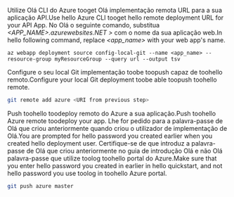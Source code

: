 <span data-ttu-id="09854-101">Utilize Olá CLI do Azure tooget Olá implementação remota URL para a sua aplicação API.</span><span class="sxs-lookup"><span data-stu-id="09854-101">Use hello Azure CLI tooget hello remote deployment URL for your API App.</span></span> <span data-ttu-id="09854-102">No Olá o seguinte comando, substitua  *\<APP_NAME>.azurewebsites.NET >* com o nome da sua aplicação web.</span><span class="sxs-lookup"><span data-stu-id="09854-102">In hello following command, replace *\<app_name>* with your web app's name.</span></span>

```azurecli-interactive
az webapp deployment source config-local-git --name <app_name> --resource-group myResourceGroup --query url --output tsv
```

<span data-ttu-id="09854-103">Configure o seu local Git implementação toobe toopush capaz de toohello remoto.</span><span class="sxs-lookup"><span data-stu-id="09854-103">Configure your local Git deployment toobe able toopush toohello remote.</span></span>

```bash
git remote add azure <URI from previous step>
```

<span data-ttu-id="09854-104">Push toohello toodeploy remoto do Azure a sua aplicação.</span><span class="sxs-lookup"><span data-stu-id="09854-104">Push toohello Azure remote toodeploy your app.</span></span> <span data-ttu-id="09854-105">Lhe for pedido para a palavra-passe de Olá que criou anteriormente quando criou o utilizador de implementação de Olá.</span><span class="sxs-lookup"><span data-stu-id="09854-105">You are prompted for hello password you created earlier when you created hello deployment user.</span></span> <span data-ttu-id="09854-106">Certifique-se de que introduz a palavra-passe de Olá que criou anteriormente no guia de introdução Olá e não Olá palavra-passe que utilize toolog toohello portal do Azure.</span><span class="sxs-lookup"><span data-stu-id="09854-106">Make sure that you enter hello password you created in earlier in hello quickstart, and not hello password you use toolog in toohello Azure portal.</span></span>

```bash
git push azure master
```
